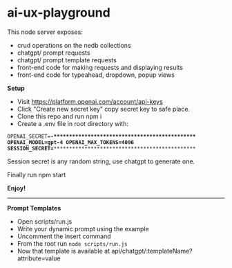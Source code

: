 # ai-ux-playground
This node server exposes: 
 - crud operations on the nedb collections
- chatgpt/ prompt requests
- chatgpt/ prompt template requests
- front-end code for making requests and displaying results
- front-end code for typeahead, dropdown, popup views

<b>Setup</b>

 - Visit <a href="https://platform.openai.com/account/api-keys" target="_blank">https://platform.openai.com/account/api-keys</a>
 - Click "Create new secret key" copy secret key to safe place.
 - Clone this repo and run npm i
 - Create a .env file in root directory with:

<code>OPENAI_SECRET=**-**********************************************
OPENAI_MODEL=gpt-4
OPENAI_MAX_TOKENS=4096
SESSION_SECRET=************************************************</code>

Session secret is any random string, use chatgpt to generate one. 

Finally run npm start

<b>Enjoy!</b>

---------------------------------------------------------------------

<b>Prompt Templates</b>

 - Open scripts/run.js
 - Write your dynamic prompt using the example
 - Uncomment the insert command
 - From the root run <code>node scripts/run.js</code>
 - Now that template is available at api/chatgpt/:templateName?attribute=value
